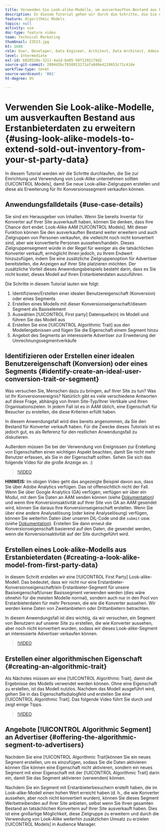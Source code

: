 ```yaml
---
title: Verwenden Sie Look-alike-Modelle, um ausverkauften Bestand aus Erstanbieterdaten zu erweitern
description: In diesem Tutorial gehen wir durch die Schritte, die Sie unternehmen sollten, um Look-alike-Modelle einzurichten und zu verwenden, sodass Sie neue Look-alike-Zielgruppen erstellen und diese als Erweiterung für Ihr Konversionssegment verkaufen können.
feature: Algorithmic Models
topics: null
activity: use
doc-type: feature video
team: Technical Marketing
thumbnail: 23523.jpg
kt: 1688
role: User, Developer, Data Engineer, Architect, Data Architect, Admin, Leader
level: Intermediate
exl-id: 6820528e-3211-4a1d-be05-50f1292179d2
source-git-commit: 2094d3bcf658913171afa848e4228653c71c41de
workflow-type: tm+mt
source-wordcount: '861'
ht-degree: 0%

---
```


# Verwenden Sie Look-alike-Modelle, um ausverkauften Bestand aus Erstanbieterdaten zu erweitern {#using-look-alike-models-to-extend-sold-out-inventory-from-your-st-party-data}

In diesem Tutorial werden wir die Schritte durchlaufen, die Sie zur Einrichtung und Verwendung von Look-Alike unternehmen sollten [!UICONTROL Models], damit Sie neue Look-alike-Zielgruppen erstellen und diese als Erweiterung für Ihr Konversionssegment verkaufen können.

## Anwendungsfalldetails {#use-case-details}

Sie sind ein Herausgeber von Inhalten. Wenn Sie bereits Inventar für Konverter auf Ihrer Site ausverkauft haben, können Sie denken, dass Ihre Chance dort endet. Look-Alike AAM [!UICONTROL Models]. Mit dieser Funktion können Sie den ausverkauften Bestand weiter erweitern und auch Zielgruppen von Personen verkaufen, die vielleicht noch nicht konvertiert sind, aber wie konvertierte Personen aussehen/handeln. Dieses Zielgruppensegment würde in der Regel für weniger als die tatsächlichen Konverter verkauft, ermöglicht Ihnen jedoch, zu Ihrem Endwert hinzuzufügen, indem Sie eine zusätzliche Zielgruppenoption für Advertiser bereitstellen, die Anzeigen auf Ihrer Site platzieren möchten. Der zusätzliche Vorteil dieses Anwendungsbeispiels besteht darin, dass es Sie nicht kostet, dieses Modell auf Ihren Erstanbieterdaten auszuführen.

Die Schritte in diesem Tutorial lauten wie folgt:

1. Identifizieren/Erstellen einer idealen Benutzereigenschaft (Konversion) oder eines Segments
1. Erstellen eines Modells mit dieser Konversionseigenschaft/diesem Segment als Basiselement
1. Auswählen [!UICONTROL First party] Datenquelle(n) im Modell und führen Sie das Modell aus
1. Erstellen Sie eine [!UICONTROL Algorithmic Trait] aus den Modellergebnissen und fügen Sie die Eigenschaft einem Segment hinzu
1. Angebot des Segments an interessierte Advertiser zur Erweiterung der Umrechnungssegmentverkäufe

## Identifizieren oder Erstellen einer idealen Benutzereigenschaft (Konversion) oder eines Segments {#identify-create-an-ideal-user-conversion-trait-or-segment}

Was versuchen Sie, Menschen dazu zu bringen, auf Ihrer Site zu tun? Was ist Ihr Konversionsereignis? Natürlich gibt es viele verschiedene Antworten auf diese Frage, abhängig von Ihrem Site-Typ/Ihrer Vertikale und Ihren Organisationszielen. In jedem Fall ist es in AAM üblich, eine Eigenschaft für Besucher zu erstellen, die diese Kriterien erfüllt haben.

In diesem Anwendungsfall wird dies bereits angenommen, da Sie den Bestand für Konverter verkauft haben. Für die Zwecke dieses Tutorials ist es jedoch gut, es als Referenz für den restlichen Anwendungsfall zu diskutieren.

Außerdem müssen Sie bei der Verwendung von Ereignissen zur Erstellung von Eigenschaften einen wichtigen Aspekt beachten, damit Sie nicht mehr Benutzer erfassen, als Sie in der Eigenschaft sollten. Sehen Sie sich das folgende Video für die große Anzeige an. :)

>[!VIDEO](https://video.tv.adobe.com/v/23431/?quality=12)

**HINWEIS:** Im obigen Video geht das angezeigte Beispiel davon aus, dass Sie über Adobe Analytics verfügen. Das ist offensichtlich nicht der Fall. Wenn Sie über Google Analytics (GA) verfügen, verfügen wir über ein Modul, mit dem Sie Daten an AAM senden können (siehe [Dokumentation](https://experienceleague.adobe.com/docs/audience-manager/user-guide/dil-api/dil-overview.html)) und wenn Ihre Konversionsaktivität auf Ihrer Site von GA an AAM gesendet wird, können Sie daraus Ihre Konversionseigenschaft erstellen. Wenn Sie über eine andere Analyselösung (oder keine Analyselösung) verfügen, können Sie weiterhin Daten über unseren DIL-Code und die `submit` usw. (siehe [Dokumentation](https://experienceleague.adobe.com/docs/audience-manager/user-guide/dil-api/dil-modules.html)). Erstellen Sie dann erneut die Konversionseigenschaft basierend auf den Daten, die gesendet werden, wenn die Konversionsaktivität auf der Site durchgeführt wird.

## Erstellen eines Look-alike-Modells aus Erstanbieterdaten {#creating-a-look-alike-model-from-first-party-data}

In diesem Schritt erstellen wir eine [!UICONTROL First Party] Look-alike-Modell. Das bedeutet, dass wir nicht nur eine Erstanbieter-Konversionseigenschaft/ein Erstanbieter-Segment für unsere Basiseigenschaft/unser Basissegment verwenden werden (dies wäre ohnehin für die meisten Modelle normal), sondern auch nur in den Pool von Erstanbieterdaten für mehr Personen, die wie die Konverter aussehen. Wir werden keine Daten von Zweitanbietern oder Drittanbietern betrachten.

In diesem Anwendungsfall ist dies wichtig, da wir versuchen, ein Segment von Benutzern auf unserer Site zu erstellen, die wie Konverter aussehen, aber noch nicht konvertiert wurden, sodass wir dieses Look-alike-Segment an interessierte Advertiser verkaufen können.

>[!VIDEO](https://video.tv.adobe.com/v/23504/?quality-12)

## Erstellen einer algorithmischen Eigenschaft {#creating-an-algorithmic-trait}

Als Nächstes müssen wir eine [!UICONTROL Algorithmic Trait], damit die Ergebnisse des Modells verwendet werden können. Ohne eine Eigenschaft zu erstellen, ist das Modell nutzlos. Nachdem das Modell ausgeführt wird, gehen Sie in das Eigenschaftsdialogfeld und erstellen Sie eine [!UICONTROL Algorithmic Trait]. Das folgende Video führt Sie durch und zeigt einige Tipps.

>[!VIDEO](https://video.tv.adobe.com/v/23523/?quality=12)

## Angebote [!UICONTROL Algorithmic Segment] an Advertiser {#offering-the-algorithmic-segment-to-advertisers}

Nachdem Sie eine [!UICONTROL Algorithmic Trait]können Sie ein neues Segment erstellen, um es einzufügen, sodass Sie die Daten aktivieren können (Sie können eine Eigenschaft nicht aktivieren, sondern ein neues Segment mit einer Eigenschaft mit der [!UICONTROL Algorithmic Trait] darin ein, damit Sie das Segment aktivieren (verwenden) können.

Nachdem Sie ein Segment mit Erstanbieterbesuchern erstellt haben, die im Look-alike-Modell einen hohen Wert erreicht haben (d. h., die wie Konverter aussehen, aber noch nicht konvertiert wurden), können Sie dieses Segment Werbetreibenden auf Ihrer Site anbieten, selbst wenn Sie Ihren gesamten Bestand an tatsächlichen Konvertern auf Ihrer Site ausverkauft haben. Dies ist eine großartige Möglichkeit, diese Zielgruppe zu erweitern und durch die Verwendung von Look-Alike weiterhin zusätzlichen Umsatz zu erzielen [!UICONTROL Models] in Audience Manager.
